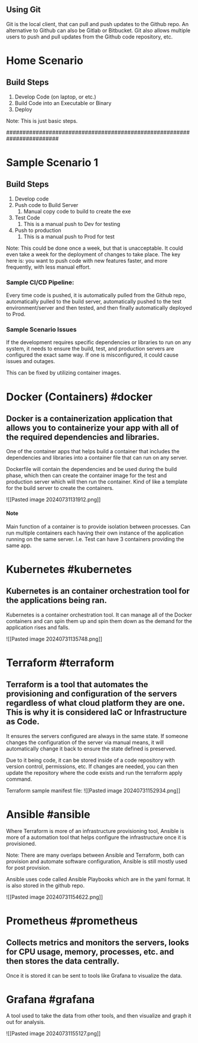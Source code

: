 ## Using Git

Git is the local client, that can pull and push updates to the Github repo. An alternative to Github can also be Gitlab or Bitbucket.
Git also allows multiple users to push and pull updates from the Github code repository, etc.


# Home Scenario
## Build Steps

1. Develop Code (on laptop, or etc.)
2. Build Code into an Executable or Binary
3. Deploy

Note: This is just basic steps.

########################################################################
# Sample Scenario 1

## Build Steps
1. Develop code
2. Push code to Build Server
	1. Manual copy code to build to create the exe
3. Test Code 
	1. This is a manual push to Dev for testing
4. Push to production
	1. This is a manual push to Prod for test

Note: This could be done once a week, but that is unacceptable. It could even take a week for the deployment of changes to take place. The key here is: you want to push code with new features faster, and more frequently, with less manual effort. 

### Sample CI/CD Pipeline:
Every time code is pushed, it is automatically pulled from the Github repo, automatically pulled to the build server, automatically pushed to the test environment/server and then tested, and then finally automatically deployed to Prod.

### Sample Scenario Issues
If the development requires specific dependencies or libraries to run on any system, it needs to ensure the build, test, and production servers are configured the exact same way. If one is misconfigured, it could cause issues and outages.

This can be fixed by utilizing container images.

# Docker (Containers) #docker
## Docker is a containerization application that allows you to containerize your app with all of the required dependencies and libraries.
One of the container apps that helps build a container that includes the dependencies and libraries into a container file that can run on any server.

Dockerfile will contain the dependencies and be used during the build phase, which then can create the container image for the test and production server which will then run the container. Kind of like a template for the build server to create the containers.

![[Pasted image 20240731131912.png]]

#### Note
Main function of a container is to provide isolation between processes. Can run multiple containers each having their own instance of the application running on the same server. I.e. Test can have 3 containers providing the same app.

# Kubernetes #kubernetes
## Kubernetes is an container orchestration tool for the applications being ran.
Kubernetes is a container orchestration tool. It can manage all of the Docker containers and can spin them up and spin them down as the demand for the application rises and falls.

![[Pasted image 20240731135748.png]]

# Terraform #terraform
## Terraform is a tool that automates the provisioning and configuration of the servers regardless of what cloud platform they are one. This is why it is considered IaC or Infrastructure as Code.

It ensures the servers configured are always in the same state. If someone changes the configuration of the server via manual means, it will automatically change it back to ensure the state defined is preserved. 

Due to it being code, it can be stored inside of a code repository with version control, permissions, etc. If changes are needed, you can then update the repository where the code exists and run the terraform apply command.


Terraform sample manifest file:
![[Pasted image 20240731152934.png]]

# Ansible #ansible

Where Terraform is more of an infrastructure provisioning tool, Ansible is more of a automation tool that helps configure the infrastructure once it is provisioned.

Note: There are many overlaps between Ansible and Terraform, both can provision and automate software configuration, Ansible is still mostly used for post provision.

Ansible uses code called Ansible Playbooks which are in the yaml format. It is also stored in the github repo. 

![[Pasted image 20240731154622.png]]


# Prometheus #prometheus
## Collects metrics and monitors the servers, looks for CPU usage, memory, processes, etc. and then stores the data centrally.

Once it is stored it can be sent to tools like Grafana to visualize the data.

# Grafana #grafana

A tool used to take the data from other tools, and then visualize and graph it out for analysis.

![[Pasted image 20240731155127.png]]